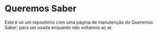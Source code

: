 Queremos Saber
==============

Este é só um repositório com uma página de manutenção do Queremos Saber, para
ser usada enquanto não voltamos ao ar.
